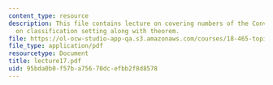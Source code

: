 ```yaml
---
content_type: resource
description: This file contains lecture on covering numbers of the Convex Hull based
  on classification setting along with theorem.
file: https://ol-ocw-studio-app-qa.s3.amazonaws.com/courses/18-465-topics-in-statistics-statistical-learning-theory-spring-2007/95bda0b0f57ba75670dcefbb2f8d8578_lecture17.pdf
file_type: application/pdf
resourcetype: Document
title: lecture17.pdf
uid: 95bda0b0-f57b-a756-70dc-efbb2f8d8578
---
```


